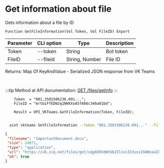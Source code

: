 ﻿---
sidebar_position: 3
---

# Get information about file
 Gets information about a file by ID



`Function GetFileInformation(Val Token, Val FileID) Export`

  | Parameter | CLI option | Type | Description |
  |-|-|-|-|
  | Token | --token | String | Bot token |
  | FileID | --fileid | String, Number | File ID |

  
  Returns:  Map Of KeyAndValue - Serialized JSON response from VK Teams

<br/>

:::tip
Method at API documentation: [GET /files/getInfo](https://teams.vk.com/botapi/#/files/get_files_getInfo)
:::
<br/>


```bsl title="Code example"
    Token  = "001.3501506236.091...";
    FileID = "mrtbiFfEDNJq1NKKXxA5fA66c340a01bd";

    Result = OPI_VKTeams.GetFileInformation(Token, FileID);
```



```sh title="CLI command example"
    
  oint vkteams GetFileInformation --token "001.3501506236.091..." --fileid "sXhpbA5K2ZCOdG5ROIfRan66ba356d1bd"

```

```json title="Result"
{
 "filename": "ImportantDocument.docx",
 "size": 24071,
 "type": "application",
 "url": "https://ub.icq.net/files/get/vqgXEKhdWYGb2IlixsIS3vxsISW8oxaIkQWff1DD5WQ1bmyCmGILM8v19hQ5FIiuvlrSfGbajGnvEjBGPTU84I2e6fP1r3bftIiyfQksabQYvGX3NEOIaEY14SfS7FzSFkGvLSSjC6gIpUkp71EtWd71gGxsIS/ImportantDocument.docx",
 "ok": true
}
```
